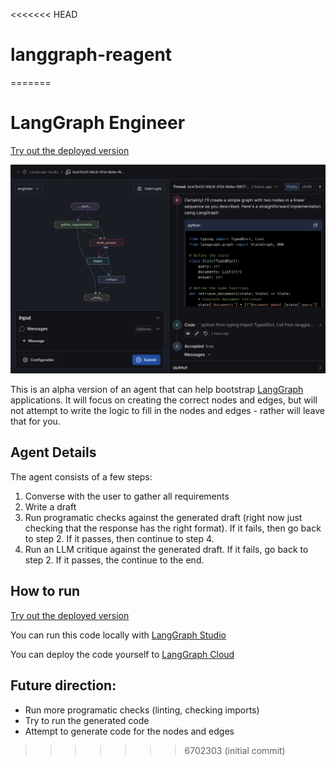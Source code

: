 <<<<<<< HEAD
# langgraph-reagent
=======
# LangGraph Engineer

[Try out the deployed version](https://smith.langchain.com/studio/thread?baseUrl=https://langgraph-engineer-23dacb3822e3589d80ff57de9ee94e1c.default.us.langgraph.app)

![](static/agent_ui.png)

This is an alpha version of an agent that can help bootstrap [LangGraph](https://github.com/langchain-ai/langgraph) applications. It will focus on creating the correct nodes and edges, but will not attempt to write the logic to fill in the nodes and edges - rather will leave that for you.

## Agent Details

The agent consists of a few steps:

1. Converse with the user to gather all requirements
2. Write a draft
3. Run programatic checks against the generated draft (right now just checking that the response has the right format). If it fails, then go back to step 2. If it passes, then continue to step 4.
4. Run an LLM critique against the generated draft. If it fails, go back to step 2. If it passes, the continue to the end.

## How to run

[Try out the deployed version](https://smith.langchain.com/studio/thread?baseUrl=https://langgraph-engineer-23dacb3822e3589d80ff57de9ee94e1c.default.us.langgraph.app)

You can run this code locally with [LangGraph Studio](https://github.com/langchain-ai/langgraph-studio)

You can deploy the code yourself to [LangGraph Cloud](https://langchain-ai.github.io/langgraph/cloud/#overview)


## Future direction:

 - Run more programatic checks (linting, checking imports)
 - Try to run the generated code
 - Attempt to generate code for the nodes and edges
>>>>>>> 6702303 (initial commit)
